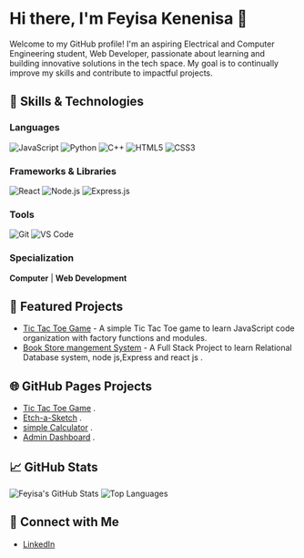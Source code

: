 # Hi there, I'm Feyisa Kenenisa 👋

Welcome to my GitHub profile! I'm an aspiring Electrical and Computer Engineering student, Web Developer, passionate about learning and building innovative solutions in the tech space. 
My goal is to continually improve my skills and contribute to impactful projects.

## 🚀 Skills & Technologies

### Languages
![JavaScript](https://img.shields.io/badge/JavaScript-ES6+-F7DF1E?style=flat&logo=javascript&logoColor=black)
![Python](https://img.shields.io/badge/Python-3.x-3776AB?style=flat&logo=python&logoColor=white)
![C++](https://img.shields.io/badge/C++-00599C?style=flat&logo=cplusplus&logoColor=white)
![HTML5](https://img.shields.io/badge/HTML5-E34F26?style=flat&logo=html5&logoColor=white)
![CSS3](https://img.shields.io/badge/CSS3-1572B6?style=flat&logo=css3&logoColor=white)

### Frameworks & Libraries
![React](https://img.shields.io/badge/React-20232A?style=flat&logo=react&logoColor=61DAFB)
![Node.js](https://img.shields.io/badge/Node.js-43853D?style=flat&logo=nodedotjs&logoColor=white)
![Express.js](https://img.shields.io/badge/Express.js-404D59?style=flat&logo=express&logoColor=white)


### Tools
![Git](https://img.shields.io/badge/Git-F05032?style=flat&logo=git&logoColor=white)
![VS Code](https://img.shields.io/badge/VS%20Code-007ACC?style=flat&logo=visualstudiocode&logoColor=white)

### Specialization
**Computer** | **Web Development**

## 🌟 Featured Projects
- [Tic Tac Toe Game](https://github.com/afeyisa/tic-tac-toe) - A simple Tic Tac Toe game to learn JavaScript code organization with factory functions and modules.
- [Book Store mangement System](https://github.com/afeyisa/aait-db-project) - A Full Stack Project to learn Relational Database system, node js,Express and react js .
  
## 🌐 GitHub Pages Projects
- [Tic Tac Toe Game](https://afeyisa.github.io/tic-tac-toe) .
- [Etch-a-Sketch](https://afeyisa.github.io/-Etch-a-Sketch/) .
- [simple Calculator](https://afeyisa.github.io/Calculator/) .
- [Admin Dashboard](https://afeyisa.github.io/admin-dashboard/) .


## 📈 GitHub Stats
![Feyisa's GitHub Stats](https://github-readme-stats.vercel.app/api?username=afeyisa&show_icons=true&theme=radical)
![Top Languages](https://github-readme-stats.vercel.app/api/top-langs/?username=afeyisa&layout=compact&theme=radical)

## 🔗 Connect with Me
- [LinkedIn](https://www.linkedin.com/in/feyisa-kenenisa-91773918a/)



<!--
**afeyisa/afeyisa** is a ✨ _special_ ✨ repository because its `README.md` (this file) appears on your GitHub profile.

Here are some ideas to get you started:

- 🔭 I’m currently working on ...
- 🌱 I’m currently learning ...
- 👯 I’m looking to collaborate on ...
- 🤔 I’m looking for help with ...
- 💬 Ask me about ...
- 📫 How to reach me: ...
- 😄 Pronouns: ...
- ⚡ Fun fact: ...
-->
